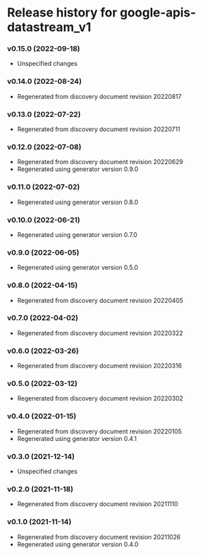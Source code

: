 # Release history for google-apis-datastream_v1

### v0.15.0 (2022-09-18)

* Unspecified changes

### v0.14.0 (2022-08-24)

* Regenerated from discovery document revision 20220817

### v0.13.0 (2022-07-22)

* Regenerated from discovery document revision 20220711

### v0.12.0 (2022-07-08)

* Regenerated from discovery document revision 20220629
* Regenerated using generator version 0.9.0

### v0.11.0 (2022-07-02)

* Regenerated using generator version 0.8.0

### v0.10.0 (2022-06-21)

* Regenerated using generator version 0.7.0

### v0.9.0 (2022-06-05)

* Regenerated using generator version 0.5.0

### v0.8.0 (2022-04-15)

* Regenerated from discovery document revision 20220405

### v0.7.0 (2022-04-02)

* Regenerated from discovery document revision 20220322

### v0.6.0 (2022-03-26)

* Regenerated from discovery document revision 20220316

### v0.5.0 (2022-03-12)

* Regenerated from discovery document revision 20220302

### v0.4.0 (2022-01-15)

* Regenerated from discovery document revision 20220105
* Regenerated using generator version 0.4.1

### v0.3.0 (2021-12-14)

* Unspecified changes

### v0.2.0 (2021-11-18)

* Regenerated from discovery document revision 20211110

### v0.1.0 (2021-11-14)

* Regenerated from discovery document revision 20211026
* Regenerated using generator version 0.4.0


